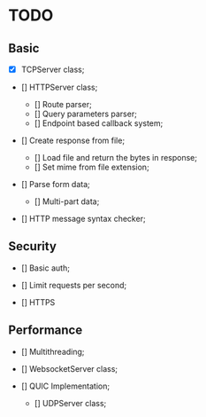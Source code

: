 # TODO

## Basic

- [x] TCPServer class;

- [] HTTPServer class;
    - [] Route parser;
    - [] Query parameters parser;
    - [] Endpoint based callback system;

- [] Create response from file;
    - [] Load file and return the bytes in response;
    - [] Set mime from file extension;

- [] Parse form data;
    - [] Multi-part data;

- [] HTTP message syntax checker;

## Security

- [] Basic auth;

- [] Limit requests per second;

- [] HTTPS

## Performance

- [] Multithreading;

- [] WebsocketServer class;

- [] QUIC Implementation;
    - [] UDPServer class;
